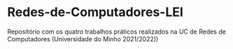 # Redes-de-Computadores-LEI
Repositório com os quatro trabalhos práticos realizados na UC de Redes de Computadores (Universidade do Minho 2021/2022))
